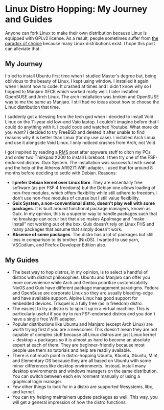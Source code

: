 # Linux Distro Hopping: My Journey and Guides

Anyone can fork Linux to make their own distribution because Linux is equipped with GPLv2 license. As a result, people sometimes suffer from [the paradox of choice](https://en.wikipedia.org/wiki/The_Paradox_of_Choice) because many Linux distributions exist. I hope this post can alleviate that.

## My Journey

I tried to install Ubuntu first time when I studied Master's degree but, being oblivious to the beauty of Linux, I kept using window. I installed it again when I learnt how to code. It crashed at times and I didn't know why so I hopped to Manjaro XFCE which worked really well. I later installed OpenSUSE and Arch Linux. The arch installation was broken and OpenSUSE was to me the same as Manjaro. I still had no ideas about how to choose the Linux distribution that time.

I suddenly got a blessing from the tech god when I decided to install Void Linux on the 11-year old low-end Vaio laptop. I couldn't imagine before that I could do anything with it. I could code and watched Youtube! What more do you want? I decided to try FreeBSD and deleted it after unable to find reasons why it is better than Linux (for my use case). I installed Arch Linux and use it alongside Void Linux. I only noticed crashes from Arch, not Void.

I got inspired by reading a [RMS](https://en.wikipedia.org/wiki/Richard_Stallman) post after spyware stuff to ditch my PCs and order two Thinkpad X200 to install Libreboot. I then try one of the FSF-endorsed distros: Guix System. The installation was successful with sweat and the help of the Atheros AR9271 WiFi adapter. I used that for around 8 months before deciding to settle with Debian. Reasons:

- **I prefer Debian kernel over Linux libre**. They are essentially free software (as per FSF 4 freedoms) but the Debian one allows loading of non-free modules, which offers flexibility while still adhere to freedom. I don't use non-free modules of course but I still value flexibility.
- **Guix System, a non-conventional distro, doesn't play well with some packages**. It is built around functional package managers, known as Guix. In my opinion, this is a superior way to handle packages such that no breakage can occur but that also makes AppImage and "make install" not working out of the box. Guix doesn't rely on Linux FHS and many packages that assume that simply doesn't work.
- **Absence of some packages**. The distro has a lot of packages but still less in comparison to its brother (NixOS). I wanted to use yarn, VSCodium, and Firefox Developer Edition also.

## My Guides

- The best way to hop distros, in my opinion, is to select a handful of distros with distinct philosophies. Ubuntu and Manjaro can offer you more convenience while Arch and Gentoo prioritize customizability. NixOS and Guix have different package management paradigms. Fedora and OpenSuse are corporate Linux so they are usually bleeding-edge and have available support. Alpine Linux has good support for embedded devices. Trisquel is a fully free (as in freedom) distro.
- The easiest to try a distro is to spin it up in a virtual machine. This is particularly useful if you try to run FSF-endorsed distros and you don't have a single free WiFi adapter.
- Popular distributions like Ubuntu and Manjaro (except Arch Linux) are worth trying first if you are a newcomer. This doesn't mean they are not capable of complex stuff because all Linux distros are just Linux kernel + desktop + packages so it is almost as hard to become an absolute expert at each of them. They are beginner-friendly because most people use them so tutorials and help are readily available.
- There is not much point in distro-hopping Ubuntu, Kbuntu, Xbuntu, Mint, and Elementary OS because they are all based on Ubuntu with some minor differences like desktop environments. Instead, install many desktop environments and windows managers on the same distribution. You can switch between each environment manually or using a graphical login manager.
- Few other things to look for in a distro are supported filesystems, libc, and kernel.
- You can try helping maintainers update packages as well. This way, you will get a general impression of how the distro functions.
